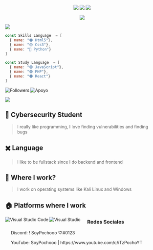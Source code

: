 


<p>
<div align="center">
  <img src="https://img.shields.io/badge/-HTML-c58545?style=for-the-badge&logo=html5&logoColor=c58545&labelColor=282828">
  <img src="https://img.shields.io/badge/-CSS-d1a01f?style=for-the-badge&logo=css3&logoColor=d1a01f&labelColor=282828">
  <img src="https://img.shields.io/badge/-Python-98b982?style=for-the-badge&logo=python&logoColor=98b982&labelColor=282828">
  
</div>
</p>

<p>
  <div align="center">
    <img src="https://readme-typing-svg.herokuapp.com?font=Architects+Daughter&color=7AF79A&size=30&lines=Hey!+Im+Pochooo">
    </div>
    </p>





<a href="https://github.com/Pandaxyz-xd"><img src="https://user-images.githubusercontent.com/73097560/115834477-dbab4500-a447-11eb-908a-139a6edaec5c.gif"></a>


```js
const Skills Language  = [
  { name: "🟠 Html5"},
  { name: "🟡 Css3"},
  { name: "🔵 Python"}
]
```

```js
const Study Language  = [
  { name: "🟢 JavaScript"},
  { name: "🟣 PHP"},
  { name: "🟤 React"}
]
```
  


<img align="left" alt="Followers" src="https://img.shields.io/github/followers/Pandaxyz-xd?color=gree&style=flat-square"/>
<img align="center" alt="Apoyo" src="https://img.shields.io/badge/GreenPeace-Support%20%F0%9F%92%96-green"/>

<a href="https://github.com/SoyPochooo"><img src="https://user-images.githubusercontent.com/73097560/115834477-dbab4500-a447-11eb-908a-139a6edaec5c.gif"></a>

## 📐 Cybersecurity Student

>  I really like programming, I love finding vulnerabilities and finding bugs 


## ✖️ Language

> I like to be fullstack since I do backend and frontend

## 💼 Where I work?

> I work on operating systems like Kali Linux and Windows

## 🏠 Platforms where I work
<img align="left" alt="Visual Studio Code" src="https://img.shields.io/badge/-Visual%20Studio%20Code-blue?style=for-the-badge&logo=Visual%20Studio%20Code&logoColor=white"/>
<img align="left" alt="Visual Studio" src="https://img.shields.io/badge/-Visual%20Studio-blue?style=for-the-badge&logo=Visual%20Studio&logoColor=purple"/>

<h3><img src="https://emoji.gg/assets/emoji/1343-arrowright.png" height="15px"> Redes Sociales </h3>
<div> </div>
<p><img src="https://emoji.gg/assets/emoji/7953-discord-lex.png" height="15px"> Discord: ! SoyPochooo ♡#0123</p>
<div> </div>
<p><img src="https://emoji.gg/assets/emoji/7158-youtube-lex.png" height="15px"> YouTube: SoyPochooo | https://www.youtube.com/c/iTzPochoYT
